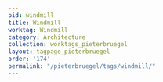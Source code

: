 ```yaml
---
pid: windmill
title: Windmill
worktag: Windmill
category: Architecture
collection: worktags_pieterbruegel
layout: tagpage_pieterbruegel
order: '174'
permalink: "/pieterbruegel/tags/windmill/"
---
```


